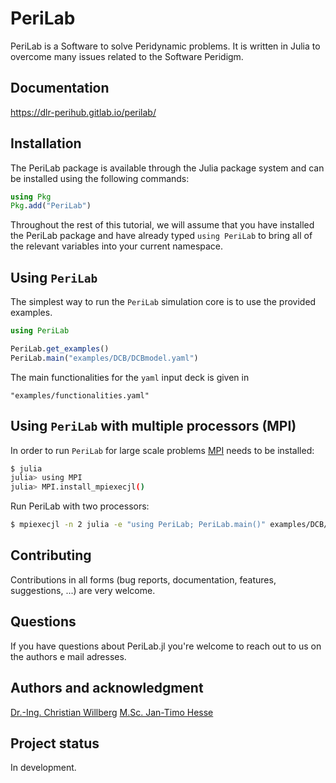 <!--
SPDX-FileCopyrightText: 2023 Christian Willberg <christian.willberg@dlr.de>, Jan-Timo Hesse <jan-timo.hesse@dlr.de>

SPDX-License-Identifier: BSD-3-Clause
-->

# PeriLab
PeriLab is a Software to solve Peridynamic problems. It is written in Julia to overcome many issues related to the Software Peridigm.

## Documentation

https://dlr-perihub.gitlab.io/perilab/

## Installation

The PeriLab package is available through the Julia package system and can be installed using the following commands:

```julia
using Pkg
Pkg.add("PeriLab")
```

Throughout the rest of this tutorial, we will assume that you have installed the
PeriLab package and have already typed `using PeriLab` to bring all of the
relevant variables into your current namespace.

## Using `PeriLab` 

The simplest way to run the `PeriLab` simulation core is to use the provided examples. 

```julia PeriLab
using PeriLab

PeriLab.get_examples()
PeriLab.main("examples/DCB/DCBmodel.yaml")
```
The main functionalities for the `yaml` input deck is given in
```
"examples/functionalities.yaml"
```

## Using `PeriLab` with multiple processors (MPI)

In order to run `PeriLab` for large scale problems [MPI](https://juliaparallel.org/MPI.jl/stable/usage/) needs to be installed:

```sh
$ julia
julia> using MPI
julia> MPI.install_mpiexecjl()
```

Run PeriLab with two processors:
```sh
$ mpiexecjl -n 2 julia -e "using PeriLab; PeriLab.main()" examples/DCB/DCBmodel.yaml -v
```

## Contributing

Contributions in all forms (bug reports, documentation, features, suggestions, ...) are very
welcome. 

## Questions
If you have questions about PeriLab.jl you're welcome to reach out to us on the authors e mail adresses.

## Authors and acknowledgment
[Dr.-Ing. Christian Willberg](mailto::christian.willberg@dlr.de)
[M.Sc. Jan-Timo Hesse](mailto::jan-timo.hesse@dlr.de)

## Project status
In development.
